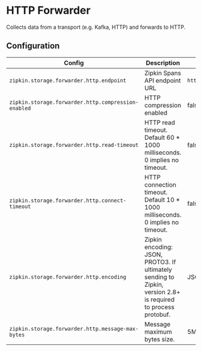 # HTTP Forwarder

Collects data from a transport (e.g. Kafka, HTTP) and forwards to HTTP.

## Configuration

| Config | Description | Default value |
|--------|-------------|---------------|
| `zipkin.storage.forwarder.http.endpoint` | Zipkin Spans API endpoint URL | `http://localhost:9411/api/v2/spans` |
| `zipkin.storage.forwarder.http.compression-enabled` | HTTP compression enabled | false |
| `zipkin.storage.forwarder.http.read-timeout` | HTTP read timeout. Default 60 * 1000 milliseconds. 0 implies no timeout. | false |
| `zipkin.storage.forwarder.http.connect-timeout` | HTTP connection timeout. Default 10 * 1000 milliseconds. 0 implies no timeout. | false |
| `zipkin.storage.forwarder.http.encoding` | Zipkin encoding: JSON, PROTO3. If ultimately sending to Zipkin, version 2.8+ is required to process protobuf. | JSON |
| `zipkin.storage.forwarder.http.message-max-bytes` | Message maximum bytes size. | 5MB |
